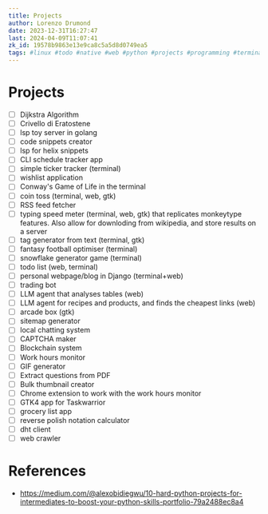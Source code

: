 ```yaml
---
title: Projects
author: Lorenzo Drumond
date: 2023-12-31T16:27:47
last: 2024-04-09T11:07:41
zk_id: 19578b9863e13e9ca8c5a5d8d0749ea5
tags: #linux #todo #native #web #python #projects #programming #terminal #libadwaita #gtk
---
```



# Projects
- [ ] Dijkstra Algorithm
- [ ] Crivello di Eratostene
- [ ] lsp toy server in golang
- [ ] code snippets creator
- [ ] lsp for helix snippets
- [ ] CLI schedule tracker app
- [ ] simple ticker tracker (terminal)
- [ ] wishlist application
- [ ] Conway's Game of Life in the terminal
- [ ] coin toss (terminal, web, gtk)
- [ ] RSS feed fetcher
- [ ] typing speed meter (terminal, web, gtk) that replicates monkeytype features. Also allow for downloding from wikipedia, and store results on a server
- [ ] tag generator from text (terminal, gtk)
- [ ] fantasy football optimiser (terminal)
- [ ] snowflake generator game (terminal)
- [ ] todo list (web, terminal)
- [ ] personal webpage/blog in Django (terminal+web)
- [ ] trading bot
- [ ] LLM agent that analyses tables (web)
- [ ] LLM agent for recipes and products, and finds the cheapest links (web)
- [ ] arcade box (gtk)
- [ ] sitemap generator
- [ ] local chatting system
- [ ] CAPTCHA maker
- [ ] Blockchain system
- [ ] Work hours monitor
- [ ] GIF generator
- [ ] Extract questions from PDF
- [ ] Bulk thumbnail creator
- [ ] Chrome extension to work with the work hours monitor
- [ ] GTK4 app for Taskwarrior
- [ ] grocery list app
- [ ] reverse polish notation calculator
- [ ] dht client
- [ ] web crawler

# References
- https://medium.com/@alexobidiegwu/10-hard-python-projects-for-intermediates-to-boost-your-python-skills-portfolio-79a2488ec8a4
